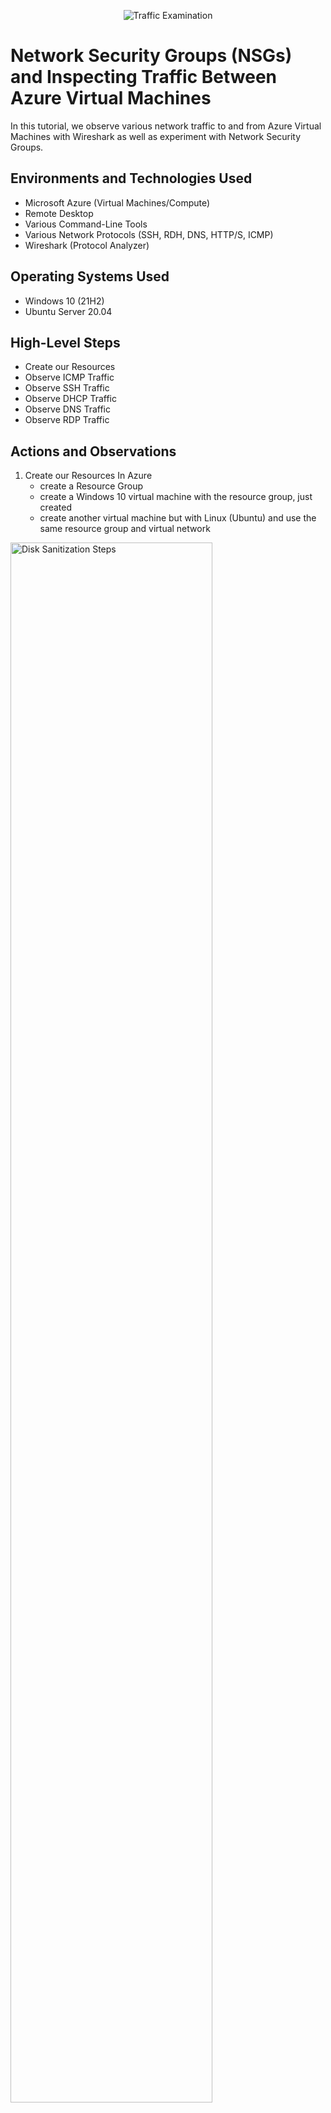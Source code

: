 <p align="center">
<img src="https://i.imgur.com/Ua7udoS.png" alt="Traffic Examination"/>
</p>

<h1>Network Security Groups (NSGs) and Inspecting Traffic Between Azure Virtual Machines</h1>
In this tutorial, we observe various network traffic to and from Azure Virtual Machines with Wireshark as well as experiment with Network Security Groups. <br />

<h2>Environments and Technologies Used</h2>

- Microsoft Azure (Virtual Machines/Compute)
- Remote Desktop
- Various Command-Line Tools
- Various Network Protocols (SSH, RDH, DNS, HTTP/S, ICMP)
- Wireshark (Protocol Analyzer)

<h2>Operating Systems Used </h2>

- Windows 10 (21H2)
- Ubuntu Server 20.04

<h2>High-Level Steps</h2>

- Create our Resources
- Observe ICMP Traffic
- Observe SSH Traffic
- Observe DHCP Traffic
- Observe DNS Traffic
- Observe RDP Traffic

<h2>Actions and Observations</h2>

1. Create our Resources
In Azure
	- create a Resource Group
	- create a Windows 10 virtual machine with the resource group, just created
	- create another virtual machine but with Linux (Ubuntu) and use the same resource group and virtual network

<p>
<img src="https://i.imgur.com/DJmEXEB.png" height="80%" width="80%" alt="Disk Sanitization Steps"/>
</p>

2. Observe ICMP Traffic
	- Use RDP to connect to Windows 10 VM
	- Install Wireshark
	- Open Wireshark and filter ICMP traffic only
	- Get the private IP address of the Ubuntu VM and attempt to ping it from the Windows 10 VM
	- Observe the ping request and replies within Wireshark
	- Open the command line or PowerShell and attempt to ping a public website of your choice, and observe the traffic in Wireshark
	- Open the network security group in the Ubuntu VM and disable incoming (inbound) ICMP traffic
	- In the Windows 10 VM, you'll observe the ICMP traffic in WireShark and ping activity in the command line
		- You'll notice that the firewall (NSG) is prohibiting the ICMP inbound traffic
	- Re-enable the ICMP traffic by going back into the Ubuntu VM and enable the traffic through the Network Security Group
	- Back in Windows 10 VM, you'll see the ICMP traffic is pinging in WireShark and the command line
	- You can stop the ping activity by pressing "ctrl-c."

<p>
<img src="https://i.imgur.com/DJmEXEB.png" height="80%" width="80%" alt="Disk Sanitization Steps"/>
</p>

3. Observe SSH Traffic
	- Go back to Wireshark and filter for SSH traffic
	- SSH into the Ubuntu VM by its private IP address
		- Type commands into Linux SSH like username, pwd, etc
		- Type exit and press enter to close the SSH connection

<p>
<img src="https://i.imgur.com/DJmEXEB.png" height="80%" width="80%" alt="Disk Sanitization Steps"/>
</p>

4. Observe DHCP Traffic
	- Filter for DHCP traffic only in WireShark
	- Attempt to issue your Windows VM a new IP address by typing ipconfig/renew in the command line
	- Observe the DHCP traffic appearing in WireShark

<p>
<img src="https://i.imgur.com/DJmEXEB.png" height="80%" width="80%" alt="Disk Sanitization Steps"/>
</p>

5. Observe DNS Traffic
	- In Wireshark, filter DNS traffic
	- In the Windows 10 VM, use nslookup in the command line to look up common websites IP addresses, e.g., google.com
		- Observe the DNS traffic in Wireshark
    
<p>
<img src="https://i.imgur.com/DJmEXEB.png" height="80%" width="80%" alt="Disk Sanitization Steps"/>
</p>    

6. Observe RDP Traffic
	- Filter for RDP traffic in Wireshark
		- You can also type tcp.port==3389 instead of typing RDP
	- Observe the traffic in Wireshark
		- You'll see the traffic is endless since it's constantly showing a live stream from one computer to another


<p>
<img src="https://i.imgur.com/DJmEXEB.png" height="80%" width="80%" alt="Disk Sanitization Steps"/>
</p>
<br />
